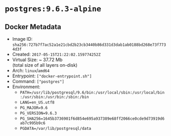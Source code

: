 # `postgres:9.6.3-alpine`

## Docker Metadata

- Image ID: `sha256:727b7f7ac52a1e21cbd2b23cb3440b86d331d3dab1ab0188bd268e73f7734d3f`
- Created: `2017-05-15T21:22:02.159774252Z`
- Virtual Size: ~ 37.72 Mb  
  (total size of all layers on-disk)
- Arch: `linux`/`amd64`
- Entrypoint: `["docker-entrypoint.sh"]`
- Command: `["postgres"]`
- Environment:
  - `PATH=/usr/lib/postgresql/9.6/bin:/usr/local/sbin:/usr/local/bin:/usr/sbin:/usr/bin:/sbin:/bin`
  - `LANG=en_US.utf8`
  - `PG_MAJOR=9.6`
  - `PG_VERSION=9.6.3`
  - `PG_SHA256=1645b3736901f6d854e695a937389e68ff2066ce0cde9d73919d6ab7c995b9c6`
  - `PGDATA=/var/lib/postgresql/data`
